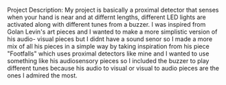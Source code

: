 Project Description:
My project is basically a proximal detector that senses when your hand is near and at differnt lengths, different LED lights are activated
along with different tunes from a buzzer. I was inspired from Golan Levin's art pieces and I wanted to make a more simplistic version of his audio-
visual pieces but I didnt have a sound senor so I made a more mix of all his pieces in a simple way by taking inspiration from his piece "Footfalls" 
which uses proximal detectors like mine and I wanted to use something like his audiosensory pieces so I included the buzzer to play different tunes
because his audio to visual or visual to audio pieces are the ones I admired the most.
